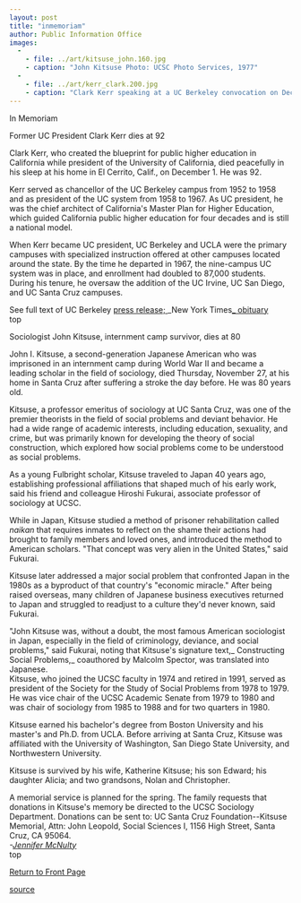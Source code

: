 ```yaml
---
layout: post
title: "inmemoriam"
author: Public Information Office
images:
  -
    - file: ../art/kitsuse_john.160.jpg
    - caption: "John Kitsuse Photo: UCSC Photo Services, 1977"
  -
    - file: ../art/kerr_clark.200.jpg
    - caption: "Clark Kerr speaking at a UC Berkeley convocation on December 7, 1964. Photo: Steven Marcus"
---
```


In Memoriam

Former UC President Clark Kerr dies at 92

Clark Kerr, who created the blueprint for public higher education in California while president of the University of California, died peacefully in his sleep at his home in El Cerrito, Calif., on December 1. He was 92.

Kerr served as chancellor of the UC Berkeley campus from 1952 to 1958 and as president of the UC system from 1958 to 1967. As UC president, he was the chief architect of California's Master Plan for Higher Education, which guided California public higher education for four decades and is still a national model.

When Kerr became UC president, UC Berkeley and UCLA were the primary campuses with specialized instruction offered at other campuses located around the state. By the time he departed in 1967, the nine-campus UC system was in place, and enrollment had doubled to 87,000 students. During his tenure, he oversaw the addition of the UC Irvine, UC San Diego, and UC Santa Cruz campuses.  

See full text of UC Berkeley [press release; ][1]_New York Times[_ obituary][2]  
top  

Sociologist John Kitsuse, internment camp survivor, dies at 80

John I. Kitsuse, a second-generation Japanese American who was imprisoned in an internment camp during World War II and became a leading scholar in the field of sociology, died Thursday, November 27, at his home in Santa Cruz after suffering a stroke the day before. He was 80 years old.  

Kitsuse, a professor emeritus of sociology at UC Santa Cruz, was one of the premier theorists in the field of social problems and deviant behavior. He had a wide range of academic interests, including education, sexuality, and crime, but was primarily known for developing the theory of social construction, which explored how social problems come to be understood as social problems.  

As a young Fulbright scholar, Kitsuse traveled to Japan 40 years ago, establishing professional affiliations that shaped much of his early work, said his friend and colleague Hiroshi Fukurai, associate professor of sociology at UCSC.   

While in Japan, Kitsuse studied a method of prisoner rehabilitation called _naikan_ that requires inmates to reflect on the shame their actions had brought to family members and loved ones, and introduced the method to American scholars. "That concept was very alien in the United States," said Fukurai.   

Kitsuse later addressed a major social problem that confronted Japan in the 1980s as a byproduct of that country's "economic miracle." After being raised overseas, many children of Japanese business executives returned to Japan and struggled to readjust to a culture they'd never known, said Fukurai.   

"John Kitsuse was, without a doubt, the most famous American sociologist in Japan, especially in the field of criminology, deviance, and social problems," said Fukurai, noting that Kitsuse's signature text,_ Constructing Social Problems,_ coauthored by Malcolm Spector, was translated into Japanese.  
Kitsuse, who joined the UCSC faculty in 1974 and retired in 1991, served as president of the Society for the Study of Social Problems from 1978 to 1979. He was vice chair of the UCSC Academic Senate from 1979 to 1980 and was chair of sociology from 1985 to 1988 and for two quarters in 1980.  

Kitsuse earned his bachelor's degree from Boston University and his master's and Ph.D. from UCLA. Before arriving at Santa Cruz, Kitsuse was affiliated with the University of Washington, San Diego State University, and Northwestern University.  

Kitsuse is survived by his wife, Katherine Kitsuse; his son Edward; his daughter Alicia; and two grandsons, Nolan and Christopher.   

A memorial service is planned for the spring. The family requests that donations in Kitsuse's memory be directed to the UCSC Sociology Department. Donations can be sent to: UC Santa Cruz Foundation--Kitsuse Memorial, Attn: John Leopold, Social Sciences I, 1156 High Street, Santa Cruz, CA 95064.  
_-[Jennifer McNulty][3]_  
top

[Return to Front Page][4]

[1]: http://www.berkeley.edu/news/media/releases/2003/12/02_kerr.shtml
[2]: http://www.nytimes.com/2003/12/02/national/02KERR.html?ex=1071381643&ei=1&en=d67be89d6a05e964
[3]: mailto:jmcnulty@ucsc.edu
[4]: http://currents.ucsc.edu/

[source](http://www1.ucsc.edu/currents/03-04/12-08/inmemoriam.html "Permalink to inmemoriam")
